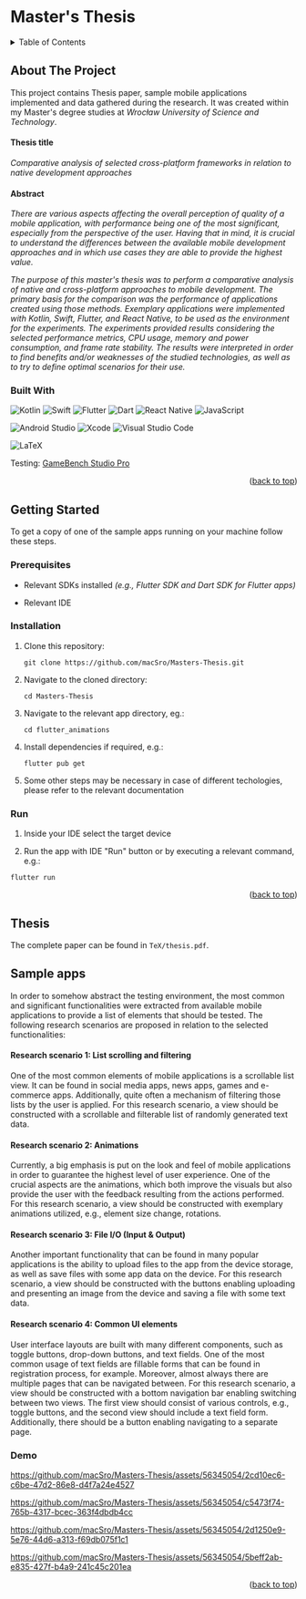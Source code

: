 <a name="top"></a>

# Master's Thesis

<details>
  <summary>Table of Contents</summary>
  <ol>
    <li>
      <a href="#about-the-project">About The Project</a>
      <ul>
        <li><a href="#built-with">Built With</a></li>
      </ul>
    </li>
    <li>
      <a href="#getting-started">Getting Started</a>
      <ul>
        <li><a href="#prerequisites">Prerequisites</a></li>
        <li><a href="#installation">Installation</a></li>
        <li><a href="#run">Run</a></li>
      </ul>
    </li>
    <li><a href="#thesis">Features</a></li>
    <li>
      <a href="#sample-apps">Sample apps</a>
      <ul>
        <li><a href="#demo">Demo</a></li>
      </ul>
    </li>
  </ol>
</details>

## About The Project

This project contains Thesis paper, sample mobile applications implemented and data gathered during the research. It was created within my Master's degree studies at _Wrocław University of Science and Technology_.

#### Thesis title
_Comparative analysis of selected cross-platform frameworks in relation to native development approaches_

#### Abstract
_There are various aspects affecting the overall perception of quality of a mobile application, with performance being one of the most significant, especially from the perspective of the user. Having that in mind, it is crucial to understand the differences between the available mobile development approaches and in which use cases they are able to provide the highest value._

_The purpose of this master's thesis was to perform a comparative analysis of native and cross-platform approaches to mobile development. The primary basis for the comparison was the performance of applications created using those methods. Exemplary applications were implemented with Kotlin, Swift, Flutter, and React Native, to be used as the environment for the experiments. The experiments provided results considering the selected performance metrics, CPU usage, memory and power consumption, and frame rate stability. The results were interpreted in order to find benefits and/or weaknesses of the studied technologies, as well as to try to define optimal scenarios for their use._

### Built With

![Kotlin](https://img.shields.io/badge/kotlin-%237F52FF.svg?style=for-the-badge&logo=kotlin&logoColor=white)
![Swift](https://img.shields.io/badge/swift-F54A2A?style=for-the-badge&logo=swift&logoColor=white)
![Flutter](https://img.shields.io/badge/Flutter-%2302569B.svg?style=for-the-badge&logo=Flutter&logoColor=white)
![Dart](https://img.shields.io/badge/dart-%230175C2.svg?style=for-the-badge&logo=dart&logoColor=white)
![React Native](https://img.shields.io/badge/react_native-%2320232a.svg?style=for-the-badge&logo=react&logoColor=%2361DAFB)
![JavaScript](https://img.shields.io/badge/javascript-%23323330.svg?style=for-the-badge&logo=javascript&logoColor=%23F7DF1E)

![Android Studio](https://img.shields.io/badge/Android%20Studio-3DDC84.svg?style=for-the-badge&logo=android-studio&logoColor=white)
![Xcode](https://img.shields.io/badge/Xcode-007ACC?style=for-the-badge&logo=Xcode&logoColor=white)
![Visual Studio Code](https://img.shields.io/badge/Visual%20Studio%20Code-0078d7.svg?style=for-the-badge&logo=visual-studio-code&logoColor=white)

![LaTeX](https://img.shields.io/badge/latex-%23008080.svg?style=for-the-badge&logo=latex&logoColor=white)

Testing: <a href="https://www.gamebench.net/for-publishers/">GameBench Studio Pro</a>

<p align="right">(<a href="#top">back to top</a>)</p>



## Getting Started

To get a copy of one of the sample apps running on your machine follow these steps.

### Prerequisites

* Relevant SDKs installed _(e.g., Flutter SDK and Dart SDK for Flutter apps)_

* Relevant IDE

### Installation

1. Clone this repository:

   ```
   git clone https://github.com/macSro/Masters-Thesis.git
   ```

2. Navigate to the cloned directory:

   ```
   cd Masters-Thesis
   ```

3. Navigate to the relevant app directory, eg.:

   ```
   cd flutter_animations
   ```

4. Install dependencies if required, e.g.:

   ```
   flutter pub get
   ```

5. Some other steps may be necessary in case of different techologies, please refer to the relevant documentation

### Run

1. Inside your IDE select the target device

2. Run the app with IDE "Run" button or by executing a relevant command, e.g.:

```
flutter run
```

<p align="right">(<a href="#top">back to top</a>)</p>



## Thesis 

The complete paper can be found in ```TeX/thesis.pdf```.



## Sample apps

In order to somehow abstract the testing environment, the most common and significant functionalities were extracted from available mobile applications to provide a list of elements that should be
tested. The following research scenarios are proposed in relation to the selected functionalities:

#### Research scenario 1: List scrolling and filtering
One of the most common elements of mobile applications is a scrollable list view. It can be found in social media apps, news apps, games and e-commerce apps. Additionally, quite often a mechanism of filtering those lists by the user is applied. For this research scenario, a view should be constructed with a scrollable and filterable list of randomly generated text data.

#### Research scenario 2: Animations
Currently, a big emphasis is put on the look and feel of mobile applications in order to guarantee the highest level of user experience. One of the crucial aspects are the animations, which both improve the visuals but also provide the user with the feedback resulting from the actions performed. For this research scenario, a view should be constructed with exemplary animations utilized, e.g., element size change, rotations.

#### Research scenario 3: File I/O (Input & Output)
Another important functionality that can be found in many popular applications is the ability to upload files to the app from the device storage, as well as save files with some app data on the device. For this research scenario, a view should be constructed with the buttons enabling uploading and presenting an image from the device and saving a file with some text data.

#### Research scenario 4: Common UI elements
User interface layouts are built with many different components, such as toggle buttons, drop-down buttons, and text fields. One of the most common usage of text fields are fillable forms that can be found in registration process, for example. Moreover, almost always there are multiple pages that can be navigated between. For this research scenario, a view should be constructed with a bottom navigation bar enabling switching between two views. The first view should consist of various controls, e.g., toggle buttons, and the second view should include a text field form. Additionally, there should be a button enabling navigating to a separate page.

### Demo

https://github.com/macSro/Masters-Thesis/assets/56345054/2cd10ec6-c6be-47d2-86e8-d4f7a24e4527

https://github.com/macSro/Masters-Thesis/assets/56345054/c5473f74-765b-4317-bcec-363f4dbdb4cc

https://github.com/macSro/Masters-Thesis/assets/56345054/2d1250e9-5e76-44d6-a313-f69db075f1c1

https://github.com/macSro/Masters-Thesis/assets/56345054/5beff2ab-e835-427f-b4a9-241c45c201ea



<p align="right">(<a href="#top">back to top</a>)</p>
